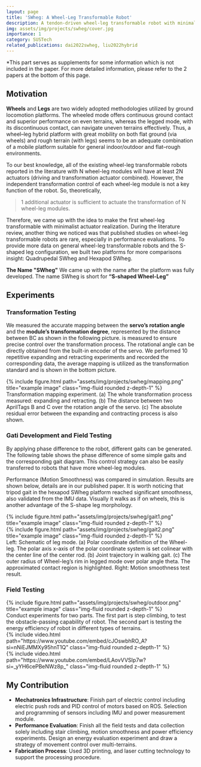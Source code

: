 ```yaml
---
layout: page
title: 'SWheg: A Wheel-Leg Transformable Robot'
description: A tendon-driven wheel-leg transformable robot with minimalist actuator realization.
img: assets/img/projects/swheg/cover.jpg
importance: 1
category: SUSTech
related_publications: dai2022swheg, liu2022hybrid
---
```


*This part serves as supplements for some information which is not included in the paper. For more detailed information, please refer to the 2 papers at the bottom of this page.

## Motivation
**Wheels** and **Legs** are two widely adopted methodologies utilized by ground locomotion platforms. The wheeled mode offers continuous ground contact and superior performance on even terrains, whereas the legged mode, with its discontinuous contact, can navigate uneven terrains effectively. Thus, a wheel–leg hybrid platform with great mobility on both flat ground (via wheels) and rough terrain (with legs) seems to be an adequate combination of a mobile platform suitable for general indoor/outdoor and flat–rough environments.

To our best knowledge, all of the existing wheel-leg transformable robots reported in the literature with N wheel-leg modules will have at least 2N actuators (driving and transformation actuator combined). However, the independent transformation control of each wheel-leg module is not a key function of the robot. So, theoretically,

> 1 additional actuator is sufficient to actuate the transformation of N wheel-leg modules.

Therefore, we came up with the idea to make the first wheel-leg transformable with minimalist actuator realization. During the literature review, another thing we noticed was that published studies on wheel-leg transformable robots are rare, especially in performance evaluations. To provide more data on general wheel-leg transformable robots and the S-shaped leg configuration, we built two platforms for more comparisons insight: Quadrupedal SWheg and Hexapod SWheg.

**The Name "SWheg"**
We came up with the name after the platform was fully developed.  The name SWheg is short for **“S-shaped Wheel-Leg”**


## Experiments

### Transformation Testing
We measured the accurate mapping between the **servo’s rotation angle** and the **module’s transformation degree**, represented by the distance between BC as shown in the following picture. is measured to ensure precise control over the transformation process. The rotational angle can be directly obtained from the built-in encoder of the servo. We performed 10 repetitive expanding and retracting experiments and recorded the corresponding data, the average mapping is utilized as the transformation standard and is shown in the bottom picture.

<div class="row">
    <div class="col-sm mt-3 mt-md-0">
        {% include figure.html path="assets/img/projects/swheg/mapping.png" title="example image" class="img-fluid rounded z-depth-1" %}
    </div>
</div>
<div class="caption">
    Transformation mapping experiment. (a) The whole transformation process measured: expanding and retracting. (b) The distance between two AprilTags B and C over the rotation angle of the servo. (c) The absolute residual error between the expanding and contracting process is also shown.
</div>

### Gati Development and Field Testing
By applying phase difference to the robot, different gaits can be generated. The following table shows the phase difference of some simple gaits and the corresponding gait diagram. This control strategy can also be easily transferred to robots that have more wheel-leg modules.

Performance (Motion Smoothness) was compared in simulation. Results are shown below, details are in our published paper. It is worth noticing that tripod gait in the hexapod SWheg platform reached significant smoothness, also validated from the IMU data. Visually it walks as if on wheels, this is another advantage of the S-shape leg morphology.

<div class="row justify-content-sm-center">
    <div class="col-sm-8 mt-3 mt-md-0">
        {% include figure.html path="assets/img/projects/swheg/gait1.png" title="example image" class="img-fluid rounded z-depth-1" %}
    </div>
    <div class="col-sm-4 mt-3 mt-md-0">
        {% include figure.html path="assets/img/projects/swheg/gait2.png" title="example image" class="img-fluid rounded z-depth-1" %}
    </div>
</div>
<div class="caption">
    Left: Schematic of leg mode. (a) Polar coordinate definition of the Wheel-leg. The polar axis x-axis of the polar coordinate system is set colinear with the center line of the center rod. (b) Joint trajectory in walking gait. (c) The outer radius of Wheel-leg’s rim in legged mode over polar angle theta. The approximated contact region is highlighted. Right: Motion smoothness test result.
</div>

### Field Testing
<div class="row">
    <div class="col-sm mt-3 mt-md-0">
        {% include figure.html path="assets/img/projects/swheg/outdoor.png" title="example image" class="img-fluid rounded z-depth-1" %}
    </div>
</div>
<div class="caption">
    Conduct experiments for two parts. The first part is step climbing, to test the obstacle-passing capability of robot. The second part is testing the energy efficiency of robot in different types of terrains.
</div>


<div class="row mt-3">
    <div class="col-sm mt-3 mt-md-0">
        {% include video.html path="https://www.youtube.com/embed/cJOswbhRO_A?si=nNiEJMMXy95hnT1Q" class="img-fluid rounded z-depth-1" %}
    </div>
    <div class="col-sm mt-3 mt-md-0">
        {% include video.html path="https://www.youtube.com/embed/LAovVVSIp7w?si=_yYH6cePBeNWz8p_" class="img-fluid rounded z-depth-1" %}
    </div>
</div>

## My Contribution
+ **Mechatronics Infrastructure**: Finish part of electric control including electric push rods and PID control
of motors based on ROS. Selection and programming of sensors including IMU and power measurement
module.
+ **Performance Evaluation**: Finish all the field tests and data collection solely including stair climbing,
motion smoothness and power efficiency experiments. Design an energy evaluation experiment and draw
a strategy of movement control over multi-terrains.
+ **Fabrication Process**: Used 3D printing, and laser cutting technology to support the processing procedure.
